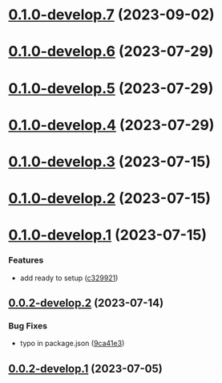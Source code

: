 # [0.1.0-develop.7](https://git.lumeweb.com/LumeWeb/kernel-libresolver/compare/v0.1.0-develop.6...v0.1.0-develop.7) (2023-09-02)

# [0.1.0-develop.6](https://git.lumeweb.com/LumeWeb/kernel-libresolver/compare/v0.1.0-develop.5...v0.1.0-develop.6) (2023-07-29)

# [0.1.0-develop.5](https://git.lumeweb.com/LumeWeb/kernel-libresolver/compare/v0.1.0-develop.4...v0.1.0-develop.5) (2023-07-29)

# [0.1.0-develop.4](https://git.lumeweb.com/LumeWeb/kernel-libresolver/compare/v0.1.0-develop.3...v0.1.0-develop.4) (2023-07-29)

# [0.1.0-develop.3](https://git.lumeweb.com/LumeWeb/kernel-libresolver/compare/v0.1.0-develop.2...v0.1.0-develop.3) (2023-07-15)

# [0.1.0-develop.2](https://git.lumeweb.com/LumeWeb/kernel-libresolver/compare/v0.1.0-develop.1...v0.1.0-develop.2) (2023-07-15)

# [0.1.0-develop.1](https://git.lumeweb.com/LumeWeb/kernel-libresolver/compare/v0.0.2-develop.2...v0.1.0-develop.1) (2023-07-15)


### Features

* add ready to setup ([c329921](https://git.lumeweb.com/LumeWeb/kernel-libresolver/commit/c329921aa403b65cb5938a8ea421bdbe3796541a))

## [0.0.2-develop.2](https://git.lumeweb.com/LumeWeb/kernel-libresolver/compare/v0.0.2-develop.1...v0.0.2-develop.2) (2023-07-14)


### Bug Fixes

* typo in package.json ([9ca41e3](https://git.lumeweb.com/LumeWeb/kernel-libresolver/commit/9ca41e326156244ebaa46b565aed98dfbd20ef7b))

## [0.0.2-develop.1](https://git.lumeweb.com/LumeWeb/kernel-libresolver/compare/v0.0.1...v0.0.2-develop.1) (2023-07-05)
